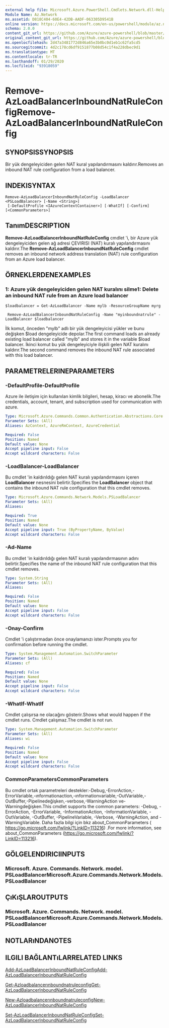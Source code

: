 ```yaml
---
external help file: Microsoft.Azure.PowerShell.Cmdlets.Network.dll-Help.xml
Module Name: Az.Network
ms.assetid: D818C404-60E4-42DB-AADF-063305D9541B
online version: https://docs.microsoft.com/en-us/powershell/module/az.network/remove-azloadbalancerinboundnatruleconfig
schema: 2.0.0
content_git_url: https://github.com/Azure/azure-powershell/blob/master/src/Network/Network/help/Remove-AzLoadBalancerInboundNatRuleConfig.md
original_content_git_url: https://github.com/Azure/azure-powershell/blob/master/src/Network/Network/help/Remove-AzLoadBalancerInboundNatRuleConfig.md
ms.openlocfilehash: 2d47a3481772d846a65e3b0bc0d1eb1c62fa5cd5
ms.sourcegitcommit: 4d2c178cd6df9151877b08d54c1f4a228dbec9d1
ms.translationtype: MT
ms.contentlocale: tr-TR
ms.lasthandoff: 01/29/2020
ms.locfileid: "93918059"
---
```

# <span data-ttu-id="b2905-101">Remove-AzLoadBalancerInboundNatRuleConfig</span><span class="sxs-lookup"><span data-stu-id="b2905-101">Remove-AzLoadBalancerInboundNatRuleConfig</span></span>

## <span data-ttu-id="b2905-102">SYNOPSIS</span><span class="sxs-lookup"><span data-stu-id="b2905-102">SYNOPSIS</span></span>
<span data-ttu-id="b2905-103">Bir yük dengeleyiciden gelen NAT kural yapılandırmasını kaldırır.</span><span class="sxs-lookup"><span data-stu-id="b2905-103">Removes an inbound NAT rule configuration from a load balancer.</span></span>

## <span data-ttu-id="b2905-104">INDEKI</span><span class="sxs-lookup"><span data-stu-id="b2905-104">SYNTAX</span></span>

```
Remove-AzLoadBalancerInboundNatRuleConfig -LoadBalancer <PSLoadBalancer> [-Name <String>]
 [-DefaultProfile <IAzureContextContainer>] [-WhatIf] [-Confirm] [<CommonParameters>]
```

## <span data-ttu-id="b2905-105">Tanım</span><span class="sxs-lookup"><span data-stu-id="b2905-105">DESCRIPTION</span></span>
<span data-ttu-id="b2905-106">**Remove-AzLoadBalancerInboundNatRuleConfig** cmdlet 'i, bir Azure yük dengeleyiciden gelen ağ adresi ÇEVIRISI (NAT) kuralı yapılandırmasını kaldırır.</span><span class="sxs-lookup"><span data-stu-id="b2905-106">The **Remove-AzLoadBalancerInboundNatRuleConfig** cmdlet removes an inbound network address translation (NAT) rule configuration from an Azure load balancer.</span></span>

## <span data-ttu-id="b2905-107">ÖRNEKLERDEN</span><span class="sxs-lookup"><span data-stu-id="b2905-107">EXAMPLES</span></span>

### <span data-ttu-id="b2905-108">1: Azure yük dengeleyiciden gelen NAT kuralını silme</span><span class="sxs-lookup"><span data-stu-id="b2905-108">1: Delete an inbound NAT rule from an Azure load balancer</span></span>
```
$loadbalancer = Get-AzLoadBalancer -Name mylb -ResourceGroupName myrg

 Remove-AzLoadBalancerInboundNatRuleConfig -Name "myinboundnatrule" -LoadBalancer $loadbalancer
```

<span data-ttu-id="b2905-109">İlk komut, önceden "mylb" adlı bir yük dengeleyicisi yükler ve bunu değişken $load dengeleyicide depolar.</span><span class="sxs-lookup"><span data-stu-id="b2905-109">The first command loads an already existing load balancer called "mylb" and stores it in the variable $load balancer.</span></span> <span data-ttu-id="b2905-110">İkinci komut bu yük dengeleyiciyle ilişkili gelen NAT kuralını kaldırır.</span><span class="sxs-lookup"><span data-stu-id="b2905-110">The second command removes the inbound NAT rule associated with this load balancer.</span></span>

## <span data-ttu-id="b2905-111">PARAMETRELERINE</span><span class="sxs-lookup"><span data-stu-id="b2905-111">PARAMETERS</span></span>

### <span data-ttu-id="b2905-112">-DefaultProfile</span><span class="sxs-lookup"><span data-stu-id="b2905-112">-DefaultProfile</span></span>
<span data-ttu-id="b2905-113">Azure ile iletişim için kullanılan kimlik bilgileri, hesap, kiracı ve abonelik.</span><span class="sxs-lookup"><span data-stu-id="b2905-113">The credentials, account, tenant, and subscription used for communication with azure.</span></span>

```yaml
Type: Microsoft.Azure.Commands.Common.Authentication.Abstractions.Core.IAzureContextContainer
Parameter Sets: (All)
Aliases: AzContext, AzureRmContext, AzureCredential

Required: False
Position: Named
Default value: None
Accept pipeline input: False
Accept wildcard characters: False
```

### <span data-ttu-id="b2905-114">-LoadBalancer</span><span class="sxs-lookup"><span data-stu-id="b2905-114">-LoadBalancer</span></span>
<span data-ttu-id="b2905-115">Bu cmdlet 'in kaldırıldığı gelen NAT kuralı yapılandırmasını içeren **LoadBalancer** nesnesini belirtir.</span><span class="sxs-lookup"><span data-stu-id="b2905-115">Specifies the **LoadBalancer** object that contains the inbound NAT rule configuration that this cmdlet removes.</span></span>

```yaml
Type: Microsoft.Azure.Commands.Network.Models.PSLoadBalancer
Parameter Sets: (All)
Aliases:

Required: True
Position: Named
Default value: None
Accept pipeline input: True (ByPropertyName, ByValue)
Accept wildcard characters: False
```

### <span data-ttu-id="b2905-116">-Ad</span><span class="sxs-lookup"><span data-stu-id="b2905-116">-Name</span></span>
<span data-ttu-id="b2905-117">Bu cmdlet 'in kaldırıldığı gelen NAT kuralı yapılandırmasının adını belirtir.</span><span class="sxs-lookup"><span data-stu-id="b2905-117">Specifies the name of the inbound NAT rule configuration that this cmdlet removes.</span></span>

```yaml
Type: System.String
Parameter Sets: (All)
Aliases:

Required: False
Position: Named
Default value: None
Accept pipeline input: False
Accept wildcard characters: False
```

### <span data-ttu-id="b2905-118">-Onay</span><span class="sxs-lookup"><span data-stu-id="b2905-118">-Confirm</span></span>
<span data-ttu-id="b2905-119">Cmdlet 'i çalıştırmadan önce onaylamanızı ister.</span><span class="sxs-lookup"><span data-stu-id="b2905-119">Prompts you for confirmation before running the cmdlet.</span></span>

```yaml
Type: System.Management.Automation.SwitchParameter
Parameter Sets: (All)
Aliases: cf

Required: False
Position: Named
Default value: None
Accept pipeline input: False
Accept wildcard characters: False
```

### <span data-ttu-id="b2905-120">-WhatIf</span><span class="sxs-lookup"><span data-stu-id="b2905-120">-WhatIf</span></span>
<span data-ttu-id="b2905-121">Cmdlet çalışırsa ne olacağını gösterir.</span><span class="sxs-lookup"><span data-stu-id="b2905-121">Shows what would happen if the cmdlet runs.</span></span> <span data-ttu-id="b2905-122">Cmdlet çalışmaz.</span><span class="sxs-lookup"><span data-stu-id="b2905-122">The cmdlet is not run.</span></span>

```yaml
Type: System.Management.Automation.SwitchParameter
Parameter Sets: (All)
Aliases: wi

Required: False
Position: Named
Default value: None
Accept pipeline input: False
Accept wildcard characters: False
```

### <span data-ttu-id="b2905-123">CommonParameters</span><span class="sxs-lookup"><span data-stu-id="b2905-123">CommonParameters</span></span>
<span data-ttu-id="b2905-124">Bu cmdlet ortak parametreleri destekler:-Debug,-ErrorAction,-ErrorVariable,-ınformationaction,-ınformationvariable,-OutVariable,-OutBuffer,-Pipelinedeğişken,-verbose,-WarningAction ve-Warningdeğişken.</span><span class="sxs-lookup"><span data-stu-id="b2905-124">This cmdlet supports the common parameters: -Debug, -ErrorAction, -ErrorVariable, -InformationAction, -InformationVariable, -OutVariable, -OutBuffer, -PipelineVariable, -Verbose, -WarningAction, and -WarningVariable.</span></span> <span data-ttu-id="b2905-125">Daha fazla bilgi için bkz about_CommonParameters ( https://go.microsoft.com/fwlink/?LinkID=113216) .</span><span class="sxs-lookup"><span data-stu-id="b2905-125">For more information, see about_CommonParameters (https://go.microsoft.com/fwlink/?LinkID=113216).</span></span>

## <span data-ttu-id="b2905-126">GÖLGELENDIRICI</span><span class="sxs-lookup"><span data-stu-id="b2905-126">INPUTS</span></span>

### <span data-ttu-id="b2905-127">Microsoft. Azure. Commands. Network. model. PSLoadBalancer</span><span class="sxs-lookup"><span data-stu-id="b2905-127">Microsoft.Azure.Commands.Network.Models.PSLoadBalancer</span></span>

## <span data-ttu-id="b2905-128">ÇıKıŞLAR</span><span class="sxs-lookup"><span data-stu-id="b2905-128">OUTPUTS</span></span>

### <span data-ttu-id="b2905-129">Microsoft. Azure. Commands. Network. model. PSLoadBalancer</span><span class="sxs-lookup"><span data-stu-id="b2905-129">Microsoft.Azure.Commands.Network.Models.PSLoadBalancer</span></span>

## <span data-ttu-id="b2905-130">NOTLARıNDA</span><span class="sxs-lookup"><span data-stu-id="b2905-130">NOTES</span></span>

## <span data-ttu-id="b2905-131">ILGILI BAĞLANTıLAR</span><span class="sxs-lookup"><span data-stu-id="b2905-131">RELATED LINKS</span></span>

[<span data-ttu-id="b2905-132">Add-AzLoadBalancerInboundNatRuleConfig</span><span class="sxs-lookup"><span data-stu-id="b2905-132">Add-AzLoadBalancerInboundNatRuleConfig</span></span>](./Add-AzLoadBalancerInboundNatRuleConfig.md)

[<span data-ttu-id="b2905-133">Get-Azloadbalancerınboundnatruleconfig</span><span class="sxs-lookup"><span data-stu-id="b2905-133">Get-AzLoadBalancerInboundNatRuleConfig</span></span>](./Get-AzLoadBalancerInboundNatRuleConfig.md)

[<span data-ttu-id="b2905-134">New-Azloadbalancerınboundnatruleconfig</span><span class="sxs-lookup"><span data-stu-id="b2905-134">New-AzLoadBalancerInboundNatRuleConfig</span></span>](./New-AzLoadBalancerInboundNatRuleConfig.md)

[<span data-ttu-id="b2905-135">Set-AzLoadBalancerInboundNatRuleConfig</span><span class="sxs-lookup"><span data-stu-id="b2905-135">Set-AzLoadBalancerInboundNatRuleConfig</span></span>](./Set-AzLoadBalancerInboundNatRuleConfig.md)


